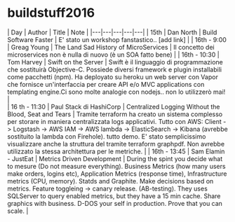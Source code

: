 # buildstuff2016


| Day | Author | Title | Note |
|---|---|---|---|---|
| 15th | Dan North | Build Software Faster | E' stato un workshop fanstastico.. [add link]  |
| 16th - 9:00 | Greag Young | The Land Sad History of MicroServices | Il concetto dei microservices non è nulla di nuovo (è un SOA fatto bene) |
| 16th - 10:30 | Tom Harvey | Swift on the Server | Swift è il linguaggio di programmazione che sostituirà Objective-C. Possiede diversi framework e plugin installabili come pacchetti (npm). Ha deployato su heroku un web server con Vapor che fornisce un'interfaccia per creare API e/o MVC applications con templating engine.Ci sono molte analogie con nodejs.. non lo utilizzerò mai! |  
| 16 th - 11:30 | Paul Stack di HashiCorp | Centralized Logging Without the Blood, Seat and Tears | Tramite terraform ha creato un sistema complesso per storare in maniera centralizzata logs applicativi. Tutto con AWS: Client -> Logstash -> AWS IAM ->  AWS lambda -> ElasticSearch -> Kibana  (avrebbe sostituito la lambda con Firehole). tutto demo. E' stato semplicissimo visualizzare anche la struttura del tramite terraform graphpdf. Non avrebbe utilizzato la stessa architettura per le metriche. |
| 16th - 13:45 | Sam Elamin - JustEat | Metrics Driven Development | During the spint you decide what to mesure (Do not measure everything). Business Metrics (how many users make orders, logins etc), Application Metrics (response time), Infrastructure metrics (CPU, memory). Statds and Graphite. Make decisions based on metrics. Feature toggleing -> canary release. (AB-testing). They uses SQLServer to query enabled metrics, but they have a 15 min cache. Share graphics with business. D-DOS your self in production. Prove that you can scale. |
